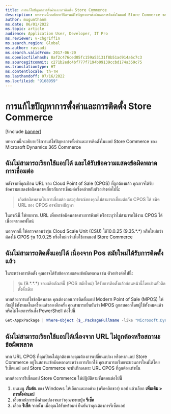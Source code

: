 ```yaml
---
title: การแก้ไขปัญหาการตั้งค่าและการติดตั้ง Store Commerce
description: บทความนี้จะอธิบายวิธีการแก้ไขปัญหาการตั้งค่าและการติดตั้งในแอป Store Commerce ของ Microsoft Dynamics 365 Commerce
author: mugunthanm
ms.date: 06/01/2022
ms.topic: article
audience: Application User, Developer, IT Pro
ms.reviewer: v-chgriffin
ms.search.region: Global
ms.author: rassadi
ms.search.validFrom: 2017-06-20
ms.openlocfilehash: 8af2c476ced05fc159a53131f8b51ad914a6c7c3
ms.sourcegitcommit: c271b2edc4bf777f7194b09139ccbd174a359c75
ms.translationtype: HT
ms.contentlocale: th-TH
ms.lasthandoff: 07/16/2022
ms.locfileid: "9168959"
---
```

# <a name="troubleshoot-store-commerce-setup-and-installation-issues"></a>การแก้ไขปัญหาการตั้งค่าและการติดตั้ง Store Commerce

[!include [banner](../includes/banner.md)]

บทความนี้จะอธิบายวิธีการแก้ไขปัญหาการตั้งค่าและการติดตั้งในแอป Store Commerce ของ Microsoft Dynamics 365 Commerce

## <a name="i-cant-activate-the-app-and-i-receive-a-connectivity-error-message"></a>ฉันไม่สามารถเรียกใช้แอปได้ และได้รับข้อความแสดงข้อผิดพลาดการเชื่อมต่อ

หลังจากที่คุณป้อน URL ของ Cloud Point of Sale (CPOS) ที่ถูกต้องแล้ว คุณอาจได้รับข้อความแสดงข้อผิดพลาดเกี่ยวกับการเชื่อมต่อซึ่งคล้ายกับตัวอย่างต่อไปนี้:

> เกิดข้อผิดพลาดในการเชื่อมต่อ และอุปกรณ์ของคุณไม่สามารถเชื่อมต่อกับ CPOS ได้ ชนิด URL ของ CPOS อาจมีบางปัญหา

ในกรณีนี้ ให้ทบทวน URL เพื่อหาข้อผิดพลาดทางการพิมพ์ หรือระบุว่าไม่สามารถใช้งาน CPOS ได้เนื่องจากออฟไลน์

นอกจากนี้ ให้ตรวจสอบว่ารุ่น Cloud Scale Unit (CSU) ใช้10.0.25 (9.35.\*.\*) หรือใหม่กว่า ต้องใช้ CPOS รุ่น 10.0.25 หรือใหม่กว่าเพื่อใช้งานแอป Store Commerce

## <a name="i-cant-install-the-app-because-modern-pos-is-already-installed"></a>ฉันไม่สามารถติดตั้งแอปได้ เนื่องจาก Pos สมัยใหม่ได้รับการติดตั้งแล้ว

ในระหว่างการติดตั้ง คุณอาจได้รับข้อความแสดงข้อผิดพลาด เช่น ตัวอย่างต่อไปนี้:

> รุ่น (9.\*.\*.\*) ของผลิตภัณฑ์นี้ (POS สมัยใหม่) ได้รับการติดตั้งแล้วก่อนหน้านี้โดยผ่านตัวติดตั้งดั้งเดิม

หากต้องการแก้ไขข้อผิดพลาด คุณต้องถอนการติดตั้งแอป Modern Point of Sale (MPOS) ให้กับผู้ใช้ทั้งหมดในเครื่องแล้วลองอีกครั้ง คุณสามารถยืนยันว่า MPOS ถูกลบออกโดยผู้ใช้ทั้งหมดแล้วหรือไม่โดยการรันสั่ง PowerShell ต่อไปนี้

```PowerShell
Get-AppxPackage | Where-Object {$_.PackageFullName -like "Microsoft.Dynamics.*.Pos"} | Remove-AppxPackage -Allusers
```

## <a name="i-cant-activate-the-app-because-of-an-invalid-url-or-an-error-state"></a>ฉันไม่สามารถเรียกใช้แอปได้เนื่องจาก URL ไม่ถูกต้องหรือสถานะข้อผิดพลาด

หาก URL CPOS ที่คุณป้อนไม่ถูกต้องและคุณต้องการเปลี่ยนแปลง หรือหากแอป Store Commerce อยู่ในสถานะข้อผิดพลาดระหว่างการเรียกใช้ คุณสามารถเริ่มกระบวนการใหม่ได้โดยรีเซ็ตแอป แอป Store Commerce จะบันทึกเฉพาะ URL CPOS ที่ถูกต้องเท่านั้น

หากต้องการรีเซ็ตแอป Store Commerce ให้ปฏิบัติตามขั้นตอนต่อไปนี้

1. บนเมนู **เริ่มต้น** ของ Windows ให้เลือกและกดค้าง (หรือคลิกขวา) แอป แล้วเลือก **เพิ่มเติม \> การตั้งค่าแอป**
2. เลื่อนหน้าการตั้งค่าแอปลงจนกว่าคุณจะพบปุ่ม **รีเซ็ต**
3. เลือก **รีเซ็ต** จากนั้น เมื่อคุณได้รับพร้อมท์ ยืนยันว่าคุณต้องการรีเซ็ตแอป
